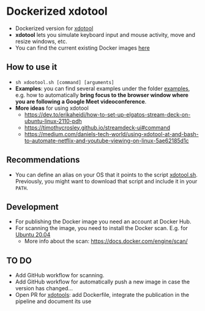 # Dockerized xdotool
- Dockerized version for [xdotool](https://github.com/jordansissel/xdotool)
- **xdotool** lets you simulate keyboard input and mouse activity, move and resize windows, etc.
- You can find the current existing Docker images [here](https://hub.docker.com/repository/docker/islomar/xdotool)

## How to use it
- `sh xdootool.sh [command] [arguments]`
- **Examples**: you can find several examples under the folder [examples](./examples/), e.g. how to automatically **bring focus to the browser window where you are following a Google Meet videoconference**.
- **More ideas** for using xdotool
    - https://dev.to/erikaheidi/how-to-set-up-elgatos-stream-deck-on-ubuntu-linux-2110-pdh
    - https://timothycrosley.github.io/streamdeck-ui#command
    - https://medium.com/daniels-tech-world/using-xdotool-at-and-bash-to-automate-netflix-and-youtube-viewing-on-linux-5ae62185d1c

## Recommendations
- You can define an alias on your OS that it points to the script [xdotool.sh](xdotool.sh). Previously, you might want to download that script and include it in your `PATH`.

## Development
- For publishing the Docker image you need an account at Docker Hub.
- For scanning the image, you need to install the Docker scan. E.g. for [Ubuntu 20.04](https://ubuntu.pkgs.org/20.04/docker-ce-amd64/docker-scan-plugin_0.7.0~ubuntu-focal_amd64.deb.html)
    - More info about the scan: https://docs.docker.com/engine/scan/

## TO DO
- Add GitHub workflow for scanning.
- Add GitHub workflow for automatically push a new image in case the version has changed...
- Open PR for [xdotools](https://github.com/jordansissel/xdotool): add Dockerfile, integrate the publication in the pipeline and document its use